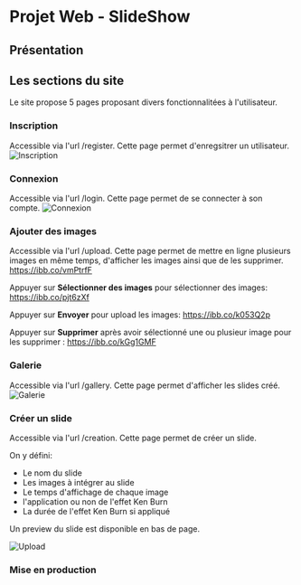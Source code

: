 # Projet Web - SlideShow

## Présentation

## Les sections du site
Le site propose 5 pages proposant divers fonctionnalitées à l'utilisateur.

### Inscription
Accessible via l'url /register.
Cette page permet d'enregsitrer un utilisateur.
![Inscription](https://i.ibb.co/DpbSpCn/inscription.png "Inscription")

### Connexion
Accessible via l'url /login.
Cette page permet de se connecter à son compte.
![Connexion](https://i.ibb.co/KLyb8Ld/connexion.png "Connexion")

### Ajouter des images
Accessible via l'url /upload.
Cette page permet de mettre en ligne plusieurs images en même temps, d'afficher les images ainsi que de les supprimer.
https://ibb.co/vmPtrfF

Appuyer sur **Sélectionner des images** pour sélectionner des images:
https://ibb.co/pjt6zXf

Appuyer sur **Envoyer** pour upload les images:
https://ibb.co/k053Q2p

Appuyer sur **Supprimer** après avoir sélectionné une ou plusieur image pour les supprimer :
https://ibb.co/kGg1GMF

### Galerie
Accessible via l'url /gallery.
Cette page permet d'afficher les slides créé.
![Galerie](https://i.ibb.co/cNsrrQB/liste-slide.png "Galerie")

### Créer un slide
Accessible via l'url /creation.
Cette page permet de créer un slide.

On y défini:
- Le nom du slide
- Les images à intégrer au slide
- Le temps d'affichage de chaque image
- l'application ou non de l'effet Ken Burn
- La durée de l'effet Ken Burn si appliqué

Un preview du slide est disponible en bas de page.

![Upload](https://i.ibb.co/D5nhNQz/sddssdsdsdsdsd.gif "Upload")

### Mise en production
